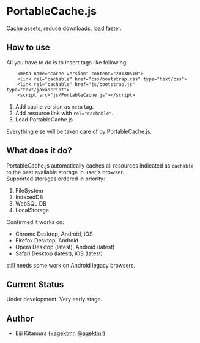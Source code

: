# PortableCache.js
Cache assets, reduce downloads, load faster.

## How to use
All you have to do is to insert tags like following:  

````
    <meta name="cache-version" content="20130510">  
    <link rel="cachable" href="css/bootstrap.css" type="text/css">  
    <link rel="cachable" href="js/bootstrap.js" type="text/javascript">  
    <script src="js/PortableCache.js"></script>
````

1. Add cache version as ```meta``` tag.
2. Add resource link with ```rel="cachable"```.
3. Load PortableCache.js

Everything else will be taken care of by PortableCache.js.

## What does it do?
PortableCache.js automatically caches all resources indicated as ```cachable``` to the best available storage in user's browser.  
Supported storages ordered in priority:

1. FileSystem
2. IndexedDB
3. WebSQL DB
4. LocalStorage

Confirmed it works on:

* Chrome Desktop, Android, iOS
* Firefox Desktop, Android
* Opera Desktop (latest), Android (latest)
* Safari Desktop (latest), iOS (latest)

still needs some work on Android legacy browsers.

## Current Status
Under development. Very early stage.

## Author
* Eiji Kitamura ([+agektmr](http://google.com/+agektmr), [@agektmr](http://twitter.com/agektmr))
